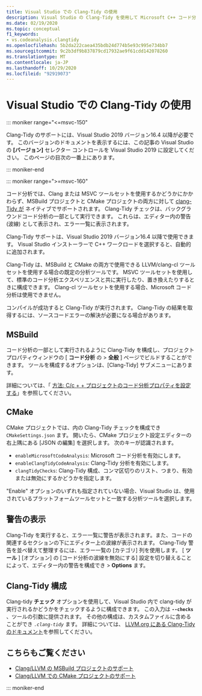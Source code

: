 ```yaml
---
title: Visual Studio での Clang-Tidy の使用
description: Visual Studio の Clang-Tidy を使用して Microsoft C++ コード分析を行う方法について説明します。
ms.date: 02/19/2020
ms.topic: conceptual
f1_keywords:
- vs.codeanalysis.clangtidy
ms.openlocfilehash: 5b2da222caea435bdb24d774b5e93c995e734bb7
ms.sourcegitcommit: 9c2b3df9b837879cd17932ae9f61cdd142078260
ms.translationtype: MT
ms.contentlocale: ja-JP
ms.lasthandoff: 10/29/2020
ms.locfileid: "92919073"
---
```

# <a name="using-clang-tidy-in-visual-studio"></a>Visual Studio での Clang-Tidy の使用

::: moniker range="<=msvc-150"

Clang-Tidy のサポートには、Visual Studio 2019 バージョン16.4 以降が必要です。 このバージョンのドキュメントを表示するには、この記事の Visual Studio の **[バージョン]** セレクター コントロールを Visual Studio 2019 に設定してください。 このページの目次の一番上にあります。

::: moniker-end

::: moniker range=">=msvc-160"

コード分析では、Clang または MSVC ツールセットを使用するかどうかにかかわらず、MSBuild プロジェクトと CMake プロジェクトの両方に対して [clang-Tidy が](https://clang.llvm.org/extra/clang-tidy/) ネイティブでサポートされます。 Clang-Tidy チェックは、バックグラウンドコード分析の一部として実行できます。 これらは、エディター内の警告 (波線) として表示され、エラー一覧に表示されます。

Clang-Tidy サポートは、Visual Studio 2019 バージョン16.4 以降で使用できます。 Visual Studio インストーラーで C++ ワークロードを選択すると、自動的に追加されます。

Clang-Tidy は、MSBuild と CMake の両方で使用できる LLVM/clang-cl ツールセットを使用する場合の既定の分析ツールです。 MSVC ツールセットを使用して、標準のコード分析エクスペリエンスと共に実行したり、置き換えたりするときに構成できます。 Clang-cl ツールセットを使用する場合、Microsoft コード分析は使用できません。

コンパイルが成功すると Clang-Tidy が実行されます。 Clang-Tidy の結果を取得するには、ソースコードエラーの解決が必要になる場合があります。

## <a name="msbuild"></a>MSBuild

コード分析の一部として実行されるように Clang-Tidy を構成し、プロジェクトプロパティウィンドウの [ **コード分析** の  >  **全般** ] ページでビルドすることができます。 ツールを構成するオプションは、[Clang-Tidy] サブメニューにあります。

詳細については、「 [方法: C/c + + プロジェクトのコード分析プロパティを設定する](../code-quality/how-to-set-code-analysis-properties-for-c-cpp-projects.md)」を参照してください。

## <a name="cmake"></a>CMake

CMake プロジェクトでは、内の Clang-Tidy チェックを構成でき `CMakeSettings.json` ます。 開いたら、CMake プロジェクト設定エディターの右上隅にある [JSON の編集] を選択します。 次のキーが認識されます。

- `enableMicrosoftCodeAnalysis`: Microsoft コード分析を有効にします。
- `enableClangTidyCodeAnalysis`: Clang-Tidy 分析を有効にします。
- `clangTidyChecks`: Clang-Tidy 構成、コンマ区切りのリスト、つまり、有効または無効にするかどうかを指定します。

"Enable" オプションのいずれも指定されていない場合、Visual Studio は、使用されているプラットフォームツールセットと一致する分析ツールを選択します。

## <a name="warning-display"></a>警告の表示

Clang-Tidy を実行すると、エラー一覧に警告が表示されます。また、コードの関連するセクションの下にエディター上の波線が表示されます。 Clang-Tidy 警告を並べ替えて整理するには、エラー一覧の [カテゴリ] 列を使用します。 [ **ツール** ] [オプション] の [コード分析の波線を無効にする] 設定を切り替えることによって、エディター内の警告を構成でき  >  **Options** ます。

## <a name="clang-tidy-configuration"></a>Clang-Tidy 構成

Clang-tidy **チェック** オプションを使用して、Visual Studio 内で clang-tidy が実行されるかどうかをチェックするように構成できます。 この入力は **`--checks`** 、ツールの引数に提供されます。 その他の構成は、カスタムファイルに含めることができ *`.clang-tidy`* ます。 詳細については、 [LLVM.org にある Clang-Tidy のドキュメント](https://clang.llvm.org/extra/clang-tidy/)を参照してください。

## <a name="see-also"></a>こちらもご覧ください

- [Clang/LLVM の MSBuild プロジェクトのサポート](https://devblogs.microsoft.com/cppblog/clang-llvm-support-for-msbuild-projects/)
- [Clang/LLVM での CMake プロジェクトのサポート](https://devblogs.microsoft.com/cppblog/visual-studio-cmake-support-clang-llvm-cmake-3-14-vcpkg-and-performance-improvements/)

::: moniker-end

